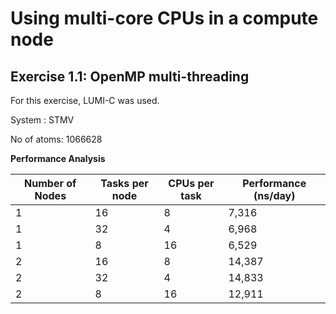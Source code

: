 # Using multi-core CPUs in a compute node

## Exercise 1.1: OpenMP multi-threading

For this exercise, LUMI-C was used.

System : STMV

No of atoms: 1066628

**Performance Analysis**

| Number of Nodes | Tasks per node | CPUs per task | Performance (ns/day) |
| ----------------|----------------|---------------|----------------------|
|      1          |      16        |      8        |     7,316            |
|      1          |      32        |      4        |     6,968            |
|      1          |      8         |     16        |     6,529            |
|      2          |      16        |      8        |    14,387            |
|      2          |      32        |      4        |    14,833            |
|      2          |       8        |     16        |    12,911            |

